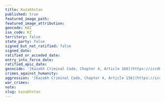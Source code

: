 ```yaml
---
title: Kazakhstan
published: true
featured_image_path:
featured_image_attribution:
geocode: KAZ
iso_code: KZ
territory: false
state_party: false
signed_but_not_ratified: false
signed_date:
ratified_or_acceded_date:
entry_into_force_date:
ratified_apic_date:
genocide: '[Kazakh Criminal Code, Chapter 4, Article 160](https://iccdb.hrlc.net/data/doc/305/keyword/46/)'
crimes_against_humanity:
aggression: '[Kazakh Criminal Code, Chapter 4, Article 156](https://iccdb.hrlc.net/data/doc/305/keyword/1/)'
war_crimes:
note:
slug: kazakhstan
---
```



